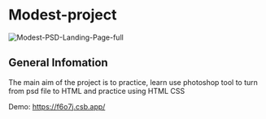 # Modest-project
![Modest-PSD-Landing-Page-full](https://user-images.githubusercontent.com/78204279/153193381-d8886222-c132-417e-84ca-ec2d1d81306c.jpg)

## General Infomation

The main aim of the project is to practice, learn use photoshop tool to turn from psd file to HTML and practice using HTML CSS

Demo:  https://f6o7j.csb.app/
